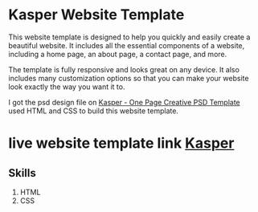 # Kasper Website Template

This website template is designed to help you quickly and easily create a beautiful website. It includes all the essential components of a website, including a home page, an about page, a contact page, and more. <br>

The template is fully responsive and looks great on any device. It also includes many customization options so that you can make your website look exactly the way you want it to. <br>

I got the psd design file on [Kasper - One Page Creative PSD Template](https://www.graphberry.com/item/kasper-one-page-psd-template) <br>
used HTML and CSS to build this website template. <br>
# live website template link [Kasper](https://ahmednasser111.github.io/Kasper-Website-Template/)

## Skills
1. HTML
2. CSS
